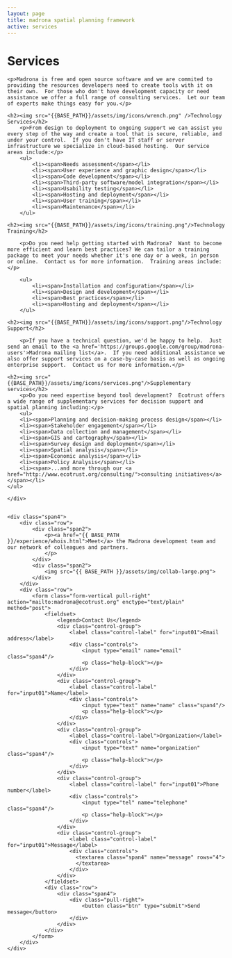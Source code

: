 ```yaml
---
layout: page
title: madrona spatial planning framework
active: services
---
```

<h1>Services</h1>
<div class="row services">
    <div class="span8">

    <p>Madrona is free and open source software and we are commited to providing the resources developers need to create tools with it on their own.  For those who don't have development capacity or need assistance we offer a full range of consulting services.  Let our team of experts make things easy for you.</p>
    
    <h2><img src="{{BASE_PATH}}/assets/img/icons/wrench.png" />Technology Services</h2>            
        <p>From design to deployment to ongoing support we can assist you every step of the way and create a tool that is secure, reliable, and under your control.  If you don't have IT staff or server infrastructure we specialize in cloud-based hosting.  Our service areas include:</p>
        <ul>
            <li><span>Needs assessment</span></li>
            <li><span>User experience and graphic design</span></li>
            <li><span>Code development</span></li>
            <li><span>Third-party software/model integration</span></li>
            <li><span>Usability testing</span></li>
            <li><span>Hosting and deployment</span></li>
            <li><span>User training</span></li>
            <li><span>Maintenance</span></li>
        </ul>   

    <h2><img src="{{BASE_PATH}}/assets/img/icons/training.png"/>Technology Training</h2>

        <p>Do you need help getting started with Madrona?  Want to become more efficient and learn best practices? We can tailor a training package to meet your needs whether it's one day or a week, in person or online.  Contact us for more information.  Training areas include:</p>

        <ul>
            <li><span>Installation and configuration</span></li>
            <li><span>Design and development</span></li>
            <li><span>Best practices</span></li>
            <li><span>Hosting and deployment</span></li>
        </ul>

    <h2><img src="{{BASE_PATH}}/assets/img/icons/support.png"/>Technology Support</h2>

        <p>If you have a technical question, we'd be happy to help.  Just send an email to the <a href='https://groups.google.com/group/madrona-users'>Madrona mailing list</a>.  If you need additional assistance we also offer support services on a case-by-case basis as well as ongoing enterprise support.  Contact us for more information.</p>

    <h2><img src="{{BASE_PATH}}/assets/img/icons/services.png"/>Supplementary services</h2>
        <p>Do you need expertise beyond tool development?  Ecotrust offers a wide range of supplementary services for decision support and spatial planning including:</p>        
        <ul>
        <li><span>Planning and decision-making process design</span></li>
        <li><span>Stakeholder engagement</span></li>
        <li><span>Data collection and management</span></li>
        <li><span>GIS and cartography</span></li>
        <li><span>Survey design and deployment</span></li>
        <li><span>Spatial analysis</span></li>
        <li><span>Economic analysis</span></li>
        <li><span>Policy Analysis</span></li>
        <li><span>...and more through our <a href="http://www.ecotrust.org/consulting/">consulting initiatives</a></span></li>
    </ul>

    </div>

    
    <div class="span4">
        <div class="row">
            <div class="span2">
                <p><a href="{{ BASE_PATH }}/experience/whois.html">Meet</a> the Madrona development team and our network of colleagues and partners.
                </p>
            </div>
            <div class="span2">
                <img src="{{ BASE_PATH }}/assets/img/collab-large.png">
            </div>
        </div>  
        <div class="row">
            <form class="form-vertical pull-right" action="mailto:madrona@ecotrust.org" enctype="text/plain" method="post">
                <fieldset>
                    <legend>Contact Us</legend>
                    <div class="control-group">
                        <label class="control-label" for="input01">Email address</label>
                        <div class="controls">
                            <input type="email" name="email" class="span4"/>
                            <p class="help-block"></p>
                        </div>
                    </div>
                    <div class="control-group">
                        <label class="control-label" for="input01">Name</label>
                        <div class="controls">
                            <input type="text" name="name" class="span4"/>
                            <p class="help-block"></p>
                        </div>
                    </div>
                    <div class="control-group">
                        <label class="control-label">Organization</label>
                        <div class="controls">
                            <input type="text" name="organization" class="span4"/>
                            <p class="help-block"></p>
                        </div>
                    </div>
                    <div class="control-group">
                        <label class="control-label" for="input01">Phone number</label>
                        <div class="controls">
                            <input type="tel" name="telephone" class="span4"/>
                            <p class="help-block"></p>
                        </div>
                    </div>
                    <div class="control-group">
                        <label class="control-label" for="input01">Message</label>
                        <div class="controls">
                          <textarea class="span4" name="message" rows="4">
                          </textarea>
                        </div>
                    </div>
                </fieldset>
                <div class="row">
                    <div class="span4">
                        <div class="pull-right">    
                            <button class="btn" type="submit">Send message</button>
                        </div>
                    </div>
                </div>
            </form>
        </div>
    </div>
</div>